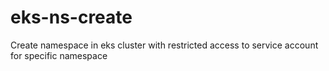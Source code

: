 # eks-ns-create
Create namespace in eks cluster with restricted access to service account for specific namespace
